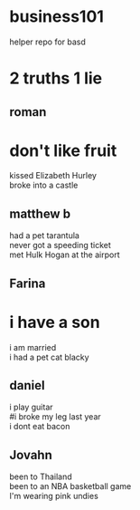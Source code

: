 # business101
helper repo for basd

# 2 truths 1 lie

## roman

# don't like fruit <br>
kissed Elizabeth Hurley <br>
broke into a castle<br>

## matthew b

had a pet tarantula<br>
never got a speeding ticket<br>
met Hulk Hogan at the airport<br>

## Farina

# i have a son
i am married <br>
i had a pet cat blacky <br>

## daniel
i play guitar <br>
#i broke my leg last year<br>
i dont eat bacon <br>

## Jovahn
been to Thailand<br>
been to an NBA basketball game <br>
I'm wearing pink undies<br>



